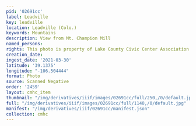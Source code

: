 ```yaml
---
pid: '02691cc'
label: Leadville
key: leadville
location: Leadville (Colo.)
keywords: Mountains
description: View from Mt. Champion Mill
named_persons: 
rights: This photo is property of Lake County Civic Center Association.
creation_date: 
ingest_date: '2021-03-30'
latitude: '39.1375'
longitude: "-106.504444"
format: Photo
source: Scanned Negative
order: '2459'
layout: cmhc_item
thumbnail: "/img/derivatives/iiif/images/02691cc/full/250,/0/default.jpg"
full: "/img/derivatives/iiif/images/02691cc/full/1140,/0/default.jpg"
manifest: "/img/derivatives/iiif/02691cc/manifest.json"
collection: cmhc
---
```

